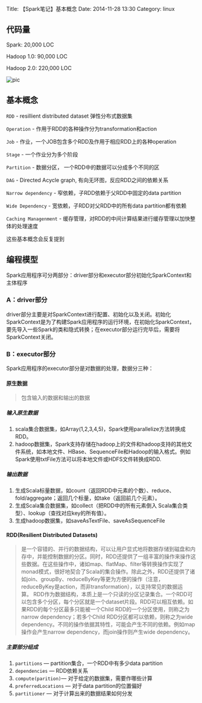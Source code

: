 Title: 【Spark笔记】基本概念
Date: 2014-11-28 13:30
Category: linux

## 代码量

Spark: 20,000 LOC

Hadoop 1.0: 90,000 LOC

Hadoop 2.0: 220,000 LOC

![pic](https://dn-mtunique.qbox.me/sparkCodeSize.png)

## 基本概念

`RDD` - resillient distributed dataset 弹性分布式数据集

`Operation` - 作用于RDD的各种操作分为transformation和action

`Job` - 作业，一个JOB包含多个RDD及作用于相应RDD上的各种operation

`Stage` - 一个作业分为多个阶段

`Partition` - 数据分区， 一个RDD中的数据可以分成多个不同的区

`DAG` - Directed Acycle graph, 有向无环图，反应RDD之间的依赖关系

`Narrow dependency` - 窄依赖，子RDD依赖于父RDD中固定的data partition

`Wide Dependency` - 宽依赖，子RDD对父RDD中的所有data partition都有依赖

`Caching Managenment` - 缓存管理，对RDD的中间计算结果进行缓存管理以加快整体的处理速度

这些基本概念会反复提到

## 编程模型

Spark应用程序可分两部分：driver部分和executor部分初始化SparkContext和主体程序

### A：driver部分

driver部分主要是对SparkContext进行配置、初始化以及关闭。初始化SparkContext是为了构建Spark应用程序的运行环境，在初始化SparkContext，要先导入一些Spark的类和隐式转换；在executor部分运行完毕后，需要将SparkContext关闭。

### B：executor部分

Spark应用程序的executor部分是对数据的处理，数据分三种：

#### 原生数据
> 包含输入的数据和输出的数据

##### 输入原生数据

1.  scala集合数据集，如Array(1,2,3,4,5)，Spark使用parallelize方法转换成RDD。
2.  hadoop数据集，Spark支持存储在hadoop上的文件和hadoop支持的其他文件系统，如本地文件、HBase、SequenceFile和Hadoop的输入格式。例如Spark使用txtFile方法可以将本地文件或HDFS文件转换成RDD.

##### 输出数据

1.  生成Scala标量数据，如count（返回RDD中元素的个数）、reduce、fold/aggregate；返回几个标量，如take（返回前几个元素）。
2.  生成Scala集合数据集，如collect（把RDD中的所有元素倒入 Scala集合类型）、lookup（查找对应key的所有值）。
3.  生成hadoop数据集，如saveAsTextFile、saveAsSequenceFile

#### RDD(Resilient Distributed Datasets)
> 是一个容错的、并行的数据结构，可以让用户显式地将数据存储到磁盘和内存中，并能控制数据的分区。同时，RDD还提供了一组丰富的操作来操作这些数据。在这些操作中，诸如map、flatMap、filter等转换操作实现了monad模式，很好地契合了Scala的集合操作。除此之外，RDD还提供了诸如join、groupBy、reduceByKey等更为方便的操作（注意，reduceByKey是action，而非transformation），以支持常见的数据运算。 RDD作为数据结构，本质上是一个只读的分区记录集合。一个RDD可以包含多个分区，每个分区就是一个dataset片段。RDD可以相互依赖。如果RDD的每个分区最多只能被一个Child RDD的一个分区使用，则称之为narrow dependency；若多个Child RDD分区都可以依赖，则称之为wide dependency。不同的操作依据其特性，可能会产生不同的依赖。例如map操作会产生narrow dependency，而join操作则产生wide dependency。

##### 主要部分组成

1.  `partitions` — partition集合，一个RDD中有多少data partition
2.  `dependencies` — RDD依赖关系
3.  `compute(parition)`— 对于给定的数据集，需要作哪些计算
4.  `preferredLocations` — 对于data partition的位置偏好
5.  `partitioner` — 对于计算出来的数据结果如何分发
